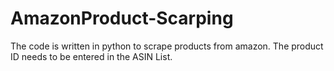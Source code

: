 # AmazonProduct-Scarping
The code is written in python to scrape products from amazon. The product ID needs to be entered in the ASIN List.
